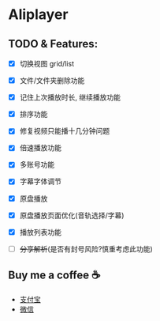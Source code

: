 # Aliplayer

## TODO & Features:

- [x] 切换视图 grid/list
- [x] 文件/文件夹删除功能
- [x] 记住上次播放时长, 继续播放功能
- [x] 排序功能
- [x] 修复视频只能播十几分钟问题
- [x] 倍速播放功能
- [x] 多账号功能
- [x] 字幕字体调节
- [x] 原盘播放
- [x] 原盘播放页面优化(音轨选择/字幕)
- [x] 播放列表功能
- [ ] ~~分享解析~~(是否有封号风险?慎重考虑此功能)


## Buy me a coffee ☕️

- [支付宝](https://github.com/FaiChou/uCopy/blob/main/oss/ali.JPG?raw=true)
- [微信](https://github.com/FaiChou/uCopy/blob/main/oss/wechat.JPG?raw=true)
